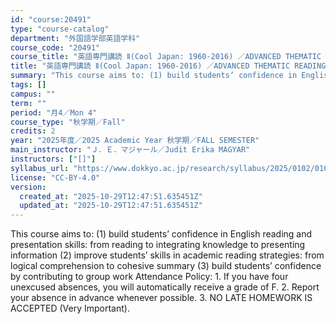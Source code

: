 ```yaml
---
id: "course:20491"
type: "course-catalog"
department: "外国語学部英語学科"
course_code: "20491"
course_title: "英語専門講読 Ⅱ(Cool Japan: 1960-2016) ／ADVANCED THEMATIC READING Ⅱ"
title: "英語専門講読 Ⅱ(Cool Japan: 1960-2016) ／ADVANCED THEMATIC READING Ⅱ"
summary: "This course aims to: (1) build students’ confidence in English reading and presentation skills: from reading to integrat…"
tags: []
campus: ""
term: ""
period: "月4／Mon 4"
course_type: "秋学期／Fall"
credits: 2
year: "2025年度／2025 Academic Year 秋学期／FALL SEMESTER"
main_instructor: "Ｊ．Ｅ．マジャール／Judit Erika MAGYAR"
instructors: ["[]"]
syllabus_url: "https://www.dokkyo.ac.jp/research/syllabus/2025/0102/0102_20491_ja_JP.html"
license: "CC-BY-4.0"
version:
  created_at: "2025-10-29T12:47:51.635451Z"
  updated_at: "2025-10-29T12:47:51.635451Z"
---
```

This course aims to: (1) build students’ confidence in English reading and presentation skills: from reading to integrating knowledge to presenting information (2) improve students’ skills in academic reading strategies: from logical comprehension to cohesive summary (3) build students’ confidence by contributing to group work Attendance Policy: 1. If you have four unexcused absences, you will automatically receive a grade of F. 2. Report your absence in advance whenever possible. 3. NO LATE HOMEWORK IS ACCEPTED (Very Important).
